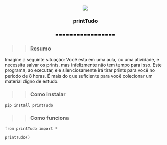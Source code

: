 
<h1 align="center">

<img src="https://img.shields.io/static/v1?label=PRINTTUDO%20POR&message=Bates&color=7159c1&style=flat-square&logo=ghost"/>

<h3> <p align="center">printTudo </p> </h3>

<h3> <p align="center"> ================= </p> </h3>

>> <h3> Resumo </h3>

<p> Imagine a seguinte situação: Você esta em uma aula, ou uma atividade, e necessita salvar os prints, mas infelizmente não tem tempo para isso. Este programa, ao executar, ele silenciosamente irá tirar prints para você no periodo de 8 horas. É mais do que suficiente para você colecionar um material digno de estudo. </p>

>> <h3> Como instalar </h3>

```
pip install printTudo

```
>> <h3> Como funciona </h3>

```
from printTudo import *

printTudo()

```
    